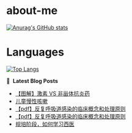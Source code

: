 # about-me
[![Anurag's GitHub stats](https://github-readme-stats.vercel.app/api?username=whitewatercn)](https://github.com/anuraghazra/github-readme-stats)

# Languages
[![Top Langs](https://github-readme-stats.vercel.app/api/top-langs/?username=whitewatercn)](https://github.com/anuraghazra/github-readme-stats)

📕 &nbsp;**Latest Blog Posts**
<!-- BLOG-POST-LIST:START -->
- [【图解】激素 VS 非甾体抗炎药](https://forum.beginner.center/t/topic/1391/1)
- [儿童慢性咳嗽](https://forum.beginner.center/t/topic/1390/1)
- [【pdf】反复呼吸道感染的临床概念和处理原则](https://forum.beginner.center/t/topic/1389/2)
- [【pdf】反复呼吸道感染的临床概念和处理原则](https://forum.beginner.center/t/topic/1389/1)
- [规培阶段，如何学习西医](https://forum.beginner.center/t/topic/1388/1)
<!-- BLOG-POST-LIST:END -->
